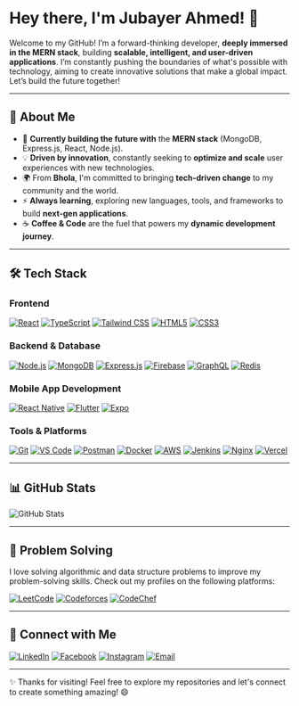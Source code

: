 # Hey there, I'm Jubayer Ahmed! 👋

Welcome to my GitHub! I’m a forward-thinking developer, **deeply immersed in the MERN stack**, building **scalable, intelligent, and user-driven applications**. I’m constantly pushing the boundaries of what's possible with technology, aiming to create innovative solutions that make a global impact. Let’s build the future together!

---

## 🚀 About Me

- 🌱 **Currently building the future with** the **MERN stack** (MongoDB, Express.js, React, Node.js).
- 💡 **Driven by innovation**, constantly seeking to **optimize and scale** user experiences with new technologies.
- 🌍 From **Bhola**, I'm committed to bringing **tech-driven change** to my community and the world.
- ⚡ **Always learning**, exploring new languages, tools, and frameworks to build **next-gen applications**.
- ☕ **Coffee & Code** are the fuel that powers my **dynamic development journey**.

---

## 🛠️ Tech Stack

### Frontend
[![React](https://img.shields.io/badge/React-20232A?style=for-the-badge&logo=react&logoColor=61DAFB)](https://reactjs.org/)
[![TypeScript](https://img.shields.io/badge/TypeScript-007ACC?style=for-the-badge&logo=typescript&logoColor=white)](https://www.typescriptlang.org/)
[![Tailwind CSS](https://img.shields.io/badge/Tailwind_CSS-38B2AC?style=for-the-badge&logo=tailwind-css&logoColor=white)](https://tailwindcss.com/)
[![HTML5](https://img.shields.io/badge/HTML5-E34F26?style=for-the-badge&logo=html5&logoColor=white)](https://developer.mozilla.org/en-US/docs/Web/HTML)
[![CSS3](https://img.shields.io/badge/CSS3-1572B6?style=for-the-badge&logo=css3&logoColor=white)](https://developer.mozilla.org/en-US/docs/Web/CSS)

### Backend & Database
[![Node.js](https://img.shields.io/badge/Node.js-339933?style=for-the-badge&logo=nodedotjs&logoColor=white)](https://nodejs.org/)
[![MongoDB](https://img.shields.io/badge/MongoDB-47A248?style=for-the-badge&logo=mongodb&logoColor=white)](https://www.mongodb.com/)
[![Express.js](https://img.shields.io/badge/Express.js-000000?style=for-the-badge&logo=express&logoColor=white)](https://expressjs.com/)
[![Firebase](https://img.shields.io/badge/Firebase-FFCA28?style=for-the-badge&logo=firebase&logoColor=black)](https://firebase.google.com/)
[![GraphQL](https://img.shields.io/badge/GraphQL-E10098?style=for-the-badge&logo=graphql&logoColor=white)](https://graphql.org/)
[![Redis](https://img.shields.io/badge/Redis-DC382D?style=for-the-badge&logo=redis&logoColor=white)](https://redis.io/)

### Mobile App Development
[![React Native](https://img.shields.io/badge/React_Native-20232A?style=for-the-badge&logo=react&logoColor=61DAFB)](https://reactnative.dev/)
[![Flutter](https://img.shields.io/badge/Flutter-02569B?style=for-the-badge&logo=flutter&logoColor=white)](https://flutter.dev/)
[![Expo](https://img.shields.io/badge/Expo-000020?style=for-the-badge&logo=expo&logoColor=white)](https://expo.dev/)

### Tools & Platforms
[![Git](https://img.shields.io/badge/Git-F05032?style=for-the-badge&logo=git&logoColor=white)](https://git-scm.com/)
[![VS Code](https://img.shields.io/badge/VS_Code-0078D4?style=for-the-badge&logo=visual-studio-code&logoColor=white)](https://code.visualstudio.com/)
[![Postman](https://img.shields.io/badge/Postman-FF6C37?style=for-the-badge&logo=postman&logoColor=white)](https://www.postman.com/)
[![Docker](https://img.shields.io/badge/Docker-2496ED?style=for-the-badge&logo=docker&logoColor=white)](https://www.docker.com/)
[![AWS](https://img.shields.io/badge/AWS-232F3E?style=for-the-badge&logo=amazon-aws&logoColor=white)](https://aws.amazon.com/)
[![Jenkins](https://img.shields.io/badge/Jenkins-D24939?style=for-the-badge&logo=jenkins&logoColor=white)](https://www.jenkins.io/)
[![Nginx](https://img.shields.io/badge/Nginx-009639?style=for-the-badge&logo=nginx&logoColor=white)](https://www.nginx.com/)
[![Vercel](https://img.shields.io/badge/Vercel-000000?style=for-the-badge&logo=vercel&logoColor=white)](https://vercel.com/)

---

## 📊 GitHub Stats

![GitHub Stats](https://github-readme-stats.vercel.app/api?username=jubayer17&show_icons=true&theme=gruvbox&bg_color=2d2d2d&text_color=fff&icon_color=00FF00)

---

## 🧠 Problem Solving

I love solving algorithmic and data structure problems to improve my problem-solving skills. Check out my profiles on the following platforms:

[![LeetCode](https://img.shields.io/badge/LeetCode-F7DF1E?style=for-the-badge&logo=leetcode&logoColor=black)](https://leetcode.com/jubayer17/)
[![Codeforces](https://img.shields.io/badge/Codeforces-1F8AC4?style=for-the-badge&logo=codeforces&logoColor=white)](https://codeforces.com/profile/GalvaaaTroN)
[![CodeChef](https://img.shields.io/badge/CodeChef-5B63E5?style=for-the-badge&logo=codechef&logoColor=white)](https://www.codechef.com/users/jubayerahmed26)

---

## 🔗 Connect with Me

[![LinkedIn](https://img.shields.io/badge/LinkedIn-0A66C2?style=for-the-badge&logo=linkedin&logoColor=white)](https://www.linkedin.com/in/jubayer-ahmed26/)
[![Facebook](https://img.shields.io/badge/Facebook-1877F2?style=for-the-badge&logo=facebook&logoColor=white)](https://www.facebook.com/jub0.ahmed/)
[![Instagram](https://img.shields.io/badge/Instagram-E4405F?style=for-the-badge&logo=instagram&logoColor=white)](https://www.instagram.com/_jub0_/?hl=en)
[![Email](https://img.shields.io/badge/Email-EA4335?style=for-the-badge&logo=gmail&logoColor=white)](mailto:jubayer17@cse.pstu.ac.bd)

---

✨ Thanks for visiting! Feel free to explore my repositories and let's connect to create something amazing! 😄

